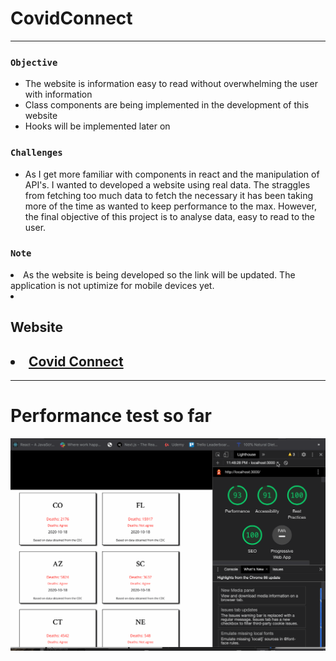 # CovidConnect  

---
 
### `Objective`
<ul>
  <li>The website is information easy to read without overwhelming the user with information</li>
  <li>Class components are being implemented in the development of this website</li>
  <li>Hooks will be implemented later on</li>
  
</ul>

### `Challenges`
<ul>
    <li>As I get more familiar with components in react and the manipulation of API's. I wanted to developed a website using real data. The straggles from fetching too much data to fetch the necessary it has been taking more of the time as wanted to keep performance to the max. However, the final objective of this project is to analyse data, easy to read to the user.</li>
</ul>
 
 ### `Note`
 
  <li>As the website is being developed so the link will be updated. The application is not uptimize for mobile devices yet.<li>
</ul>

  ## Website
  <h2><li><a href="https://covid-connect-fjyhulpdy.vercel.app/" target="_blank"> Covid Connect</a></li></h2>
  


 ___
 # Performance test so far
 
![](performance_test.gif)
